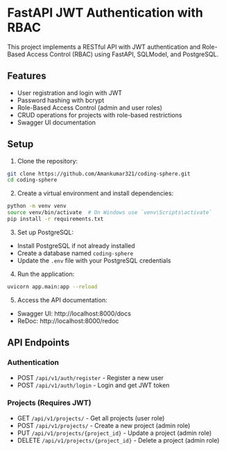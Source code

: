 # FastAPI JWT Authentication with RBAC

This project implements a RESTful API with JWT authentication and Role-Based Access Control (RBAC) using FastAPI, SQLModel, and PostgreSQL.

## Features

- User registration and login with JWT
- Password hashing with bcrypt
- Role-Based Access Control (admin and user roles)
- CRUD operations for projects with role-based restrictions
- Swagger UI documentation

## Setup

1. Clone the repository:
```bash
git clone https://github.com/Amankumar321/coding-sphere.git
cd coding-sphere
```

2. Create a virtual environment and install dependencies:
```bash
python -m venv venv
source venv/bin/activate  # On Windows use `venv\Scripts\activate`
pip install -r requirements.txt
```

3. Set up PostgreSQL:
- Install PostgreSQL if not already installed
- Create a database named `coding-sphere`
- Update the `.env` file with your PostgreSQL credentials

4. Run the application:
```bash
uvicorn app.main:app --reload
```

5. Access the API documentation:
- Swagger UI: http://localhost:8000/docs
- ReDoc: http://localhost:8000/redoc

## API Endpoints

### Authentication
- POST `/api/v1/auth/register` - Register a new user
- POST `/api/v1/auth/login` - Login and get JWT token

### Projects (Requires JWT)
- GET `/api/v1/projects/` - Get all projects (user role)
- POST `/api/v1/projects/` - Create a new project (admin role)
- PUT `/api/v1/projects/{project_id}` - Update a project (admin role)
- DELETE `/api/v1/projects/{project_id}` - Delete a project (admin role)